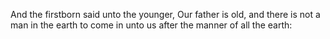 And the firstborn said unto the younger, Our father is old, and there is not a man in the earth to come in unto us after the manner of all the earth:
